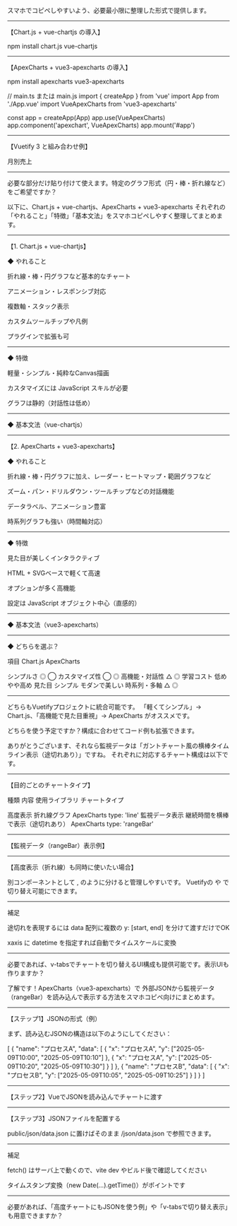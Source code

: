 スマホでコピペしやすいよう、必要最小限に整理した形式で提供します。


---

【Chart.js + vue-chartjs の導入】

npm install chart.js vue-chartjs

<!-- MyChart.vue -->
<template>
  <Bar :data="chartData" :options="chartOptions" />
</template>

<script setup>
import { Bar } from 'vue-chartjs'
import {
  Chart as ChartJS,
  Title,
  Tooltip,
  Legend,
  BarElement,
  CategoryScale,
  LinearScale
} from 'chart.js'

ChartJS.register(Title, Tooltip, Legend, BarElement, CategoryScale, LinearScale)

const chartData = {
  labels: ['Jan', 'Feb', 'Mar'],
  datasets: [{ label: '売上', backgroundColor: '#42A5F5', data: [30, 50, 70] }]
}

const chartOptions = {
  responsive: true,
  maintainAspectRatio: false
}
</script>


---

【ApexCharts + vue3-apexcharts の導入】

npm install apexcharts vue3-apexcharts

// main.ts または main.js
import { createApp } from 'vue'
import App from './App.vue'
import VueApexCharts from 'vue3-apexcharts'

const app = createApp(App)
app.use(VueApexCharts)
app.component('apexchart', VueApexCharts)
app.mount('#app')

<!-- MyApexChart.vue -->
<template>
  <apexchart type="line" :options="chartOptions" :series="series" height="300" />
</template>

<script setup>
const series = [{ name: '売上', data: [10, 20, 30, 40] }]
const chartOptions = {
  chart: { id: 'basic' },
  xaxis: { categories: ['1月', '2月', '3月', '4月'] }
}
</script>


---

【Vuetify 3 と組み合わせ例】

<v-card>
  <v-card-title>月別売上</v-card-title>
  <v-card-text>
    <MyChart />
    <!-- または -->
    <MyApexChart />
  </v-card-text>
</v-card>


---

必要な部分だけ貼り付けて使えます。特定のグラフ形式（円・棒・折れ線など）をご希望ですか？

以下に、Chart.js + vue-chartjs、ApexCharts + vue3-apexcharts それぞれの「やれること」「特徴」「基本文法」をスマホコピペしやすく整理してまとめます。


---

【1. Chart.js + vue-chartjs】

◆ やれること

折れ線・棒・円グラフなど基本的なチャート

アニメーション・レスポンシブ対応

複数軸・スタック表示

カスタムツールチップや凡例

プラグインで拡張も可



---

◆ 特徴

軽量・シンプル・純粋なCanvas描画

カスタマイズには JavaScript スキルが必要

グラフは静的（対話性は低め）



---

◆ 基本文法（vue-chartjs）

<template>
  <Bar :data="chartData" :options="chartOptions" />
</template>

<script setup>
import { Bar } from 'vue-chartjs'
import {
  Chart as ChartJS,
  Title,
  Tooltip,
  Legend,
  BarElement,
  CategoryScale,
  LinearScale
} from 'chart.js'

ChartJS.register(Title, Tooltip, Legend, BarElement, CategoryScale, LinearScale)

const chartData = {
  labels: ['A', 'B', 'C'],
  datasets: [{ label: '件数', data: [10, 20, 30] }]
}

const chartOptions = {
  responsive: true,
  plugins: { legend: { position: 'top' } }
}
</script>


---

【2. ApexCharts + vue3-apexcharts】

◆ やれること

折れ線・棒・円グラフに加え、レーダー・ヒートマップ・範囲グラフなど

ズーム・パン・ドリルダウン・ツールチップなどの対話機能

データラベル、アニメーション豊富

時系列グラフも強い（時間軸対応）



---

◆ 特徴

見た目が美しくインタラクティブ

HTML + SVGベースで軽くて高速

オプションが多く高機能

設定は JavaScript オブジェクト中心（直感的）



---

◆ 基本文法（vue3-apexcharts）

<template>
  <apexchart type="line" :options="chartOptions" :series="series" height="300" />
</template>

<script setup>
const series = [
  { name: 'アクセス数', data: [100, 200, 300] }
]

const chartOptions = {
  chart: { id: 'basic-line' },
  xaxis: { categories: ['月', '火', '水'] },
  dataLabels: { enabled: true }
}
</script>


---

◆ どちらを選ぶ？

項目	Chart.js	ApexCharts

シンプルさ	◎	◯
カスタマイズ性	◯	◎
高機能・対話性	△	◎
学習コスト	低め	やや高め
見た目	シンプル	モダンで美しい
時系列・多軸	△	◎



---

どちらもVuetifyプロジェクトに統合可能です。
「軽くてシンプル」→ Chart.js、「高機能で見た目重視」→ ApexCharts がオススメです。

どちらを使う予定ですか？構成に合わせてコード例も拡張できます。

ありがとうございます、それなら監視データは「ガントチャート風の横棒タイムライン表示（途切れあり）」ですね。
それぞれに対応するチャート構成は以下です。


---

【目的ごとのチャートタイプ】

種類	内容	使用ライブラリ	チャートタイプ

高度表示	折れ線グラフ	ApexCharts	type: 'line'
監視データ表示	継続時間を横棒で表示（途切れあり）	ApexCharts	type: 'rangeBar'



---

【監視データ（rangeBar）表示例】

<template>
  <apexchart type="rangeBar" :options="options" :series="series" height="300" />
</template>

<script setup>
const series = [
  {
    name: '監視プロセスA',
    data: [
      { x: 'プロセスA', y: [new Date('2025-05-09T10:00').getTime(), new Date('2025-05-09T10:10').getTime()] },
      { x: 'プロセスA', y: [new Date('2025-05-09T10:20').getTime(), new Date('2025-05-09T10:30').getTime()] }
    ]
  },
  {
    name: '監視プロセスB',
    data: [
      { x: 'プロセスB', y: [new Date('2025-05-09T10:05').getTime(), new Date('2025-05-09T10:25').getTime()] }
    ]
  }
]

const options = {
  chart: {
    type: 'rangeBar'
  },
  plotOptions: {
    bar: {
      horizontal: true,
      barHeight: '50%'
    }
  },
  xaxis: {
    type: 'datetime',
    labels: {
      datetimeFormatter: {
        hour: 'HH:mm'
      }
    }
  },
  tooltip: {
    x: {
      format: 'HH:mm'
    }
  }
}
</script>


---

【高度表示（折れ線）も同時に使いたい場合】

別コンポーネントとして <AltitudeChart />, <MonitorTimelineChart /> のように分けると管理しやすいです。
Vuetifyの <v-tabs> や <v-card> で切り替え可能にできます。


---

補足

途切れを表現するには data 配列に複数の y: [start, end] を分けて渡すだけでOK

xaxis に datetime を指定すれば自動でタイムスケールに変換



---

必要であれば、v-tabsでチャートを切り替えるUI構成も提供可能です。表示UIも作りますか？




了解です！ApexCharts（vue3-apexcharts）で 外部JSONから監視データ（rangeBar）を読み込んで表示する方法をスマホコピペ向けにまとめます。


---

【ステップ1】JSONの形式（例）

まず、読み込むJSONの構造は以下のようにしてください：

[
  {
    "name": "プロセスA",
    "data": [
      { "x": "プロセスA", "y": ["2025-05-09T10:00", "2025-05-09T10:10"] },
      { "x": "プロセスA", "y": ["2025-05-09T10:20", "2025-05-09T10:30"] }
    ]
  },
  {
    "name": "プロセスB",
    "data": [
      { "x": "プロセスB", "y": ["2025-05-09T10:05", "2025-05-09T10:25"] }
    ]
  }
]


---

【ステップ2】VueでJSONを読み込んでチャートに渡す

<template>
  <apexchart
    type="rangeBar"
    :options="options"
    :series="chartData"
    height="300"
  />
</template>

<script setup>
import { ref, onMounted } from 'vue'
import ApexCharts from 'apexcharts'

const chartData = ref([])

const options = {
  chart: { type: 'rangeBar' },
  plotOptions: {
    bar: { horizontal: true, barHeight: '50%' }
  },
  xaxis: {
    type: 'datetime',
    labels: { datetimeFormatter: { hour: 'HH:mm' } }
  },
  tooltip: {
    x: { format: 'HH:mm' }
  }
}

// JSONファイルを読み込む（public/json/data.json などに置く）
onMounted(async () => {
  const res = await fetch('/json/data.json')
  const raw = await res.json()

  // 日付文字列をタイムスタンプに変換
  chartData.value = raw.map(group => ({
    ...group,
    data: group.data.map(item => ({
      ...item,
      y: [new Date(item.y[0]).getTime(), new Date(item.y[1]).getTime()]
    }))
  }))
})
</script>


---

【ステップ3】JSONファイルを配置する

public/json/data.json に置けばそのまま /json/data.json で参照できます。


---

補足

fetch() はサーバ上で動くので、vite dev やビルド後で確認してください

タイムスタンプ変換（new Date(...).getTime()）がポイントです



---

必要があれば、「高度チャートにもJSONを使う例」や「v-tabsで切り替え表示」も用意できますか？


